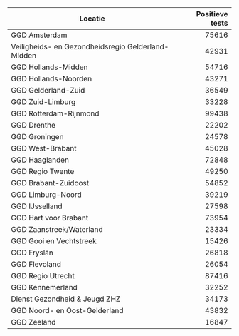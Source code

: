 | Locatie | Positieve tests |
|---------|----------------:|
| GGD Amsterdam                            | 75616 |
| Veiligheids- en Gezondheidsregio Gelderland-Midden | 42931 |
| GGD Hollands-Midden                      | 54716 |
| GGD Hollands-Noorden                     | 43271 |
| GGD Gelderland-Zuid                      | 36549 |
| GGD Zuid-Limburg                         | 33228 |
| GGD Rotterdam-Rijnmond                   | 99438 |
| GGD Drenthe                              | 22202 |
| GGD Groningen                            | 24578 |
| GGD West-Brabant                         | 45028 |
| GGD Haaglanden                           | 72848 |
| GGD Regio Twente                         | 49250 |
| GGD Brabant-Zuidoost                     | 54852 |
| GGD Limburg-Noord                        | 39219 |
| GGD IJsselland                           | 27598 |
| GGD Hart voor Brabant                    | 73954 |
| GGD Zaanstreek/Waterland                 | 23334 |
| GGD Gooi en Vechtstreek                  | 15426 |
| GGD Fryslân                              | 26818 |
| GGD Flevoland                            | 26054 |
| GGD Regio Utrecht                        | 87416 |
| GGD Kennemerland                         | 32252 |
| Dienst Gezondheid & Jeugd ZHZ            | 34173 |
| GGD Noord- en Oost-Gelderland            | 43832 |
| GGD Zeeland                              | 16847 |
